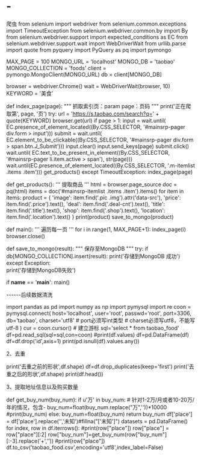 # -
爬虫
from selenium import webdriver
from selenium.common.exceptions import TimeoutException
from selenium.webdriver.common.by import By
from selenium.webdriver.support import expected_conditions as EC
from selenium.webdriver.support.wait import WebDriverWait
from urllib.parse import quote
from pyquery import PyQuery as pq
import pymongo

MAX_PAGE = 100
MONGO_URL = 'localhost'
MONGO_DB = 'taobao'
MONGO_COLLECTION = 'foods'
client = pymongo.MongoClient(MONGO_URL)
db = client[MONGO_DB]

browser = webdriver.Chrome()
wait = WebDriverWait(browser, 10)
KEYWORD = '美食'

def index_page(page):
"""
抓取索引页：param page：页码
"""
print('正在爬取第', page, '页')
try:
url = 'https://s.taobao.com/search?q=' + quote(KEYWORD)
browser.get(url)
if page > 1:
input = wait.until(
EC.presence_of_element_located((By.CSS_SELECTOR, '#mainsrp-pager div.form > input')))
submit = wait.until(
EC.element_to_be_clickable((By.CSS_SELECTOR, '#mainsrp-pager div.form > span.btn.J_Submit')))
input.clear()
input.send_keys(page)
submit.click()
wait.until(
EC.text_to_be_present_in_element((By.CSS_SELECTOR, '#mainsrp-pager li.item.active > span'), str(page)))
wait.until(EC.presence_of_element_located((By.CSS_SELECTOR, '.m-itemlist .items .item')))
get_products()
except TimeoutException:
index_page(page)

def get_products():
'''
提取商品
'''
html = browser.page_source
doc = pq(html)
items = doc('#mainsrp-itemlist .items .item').items()
for item in items:
product = {
'image': item.find('.pic .img').attr('data-src'),
'price': item.find('.price').text(),
'deal': item.find('.deal-cnt').text(),
'title': item.find('.title').text(),
'shop': item.find('.shop').text(),
'location': item.find('.location').text()
}
print(product)
save_to_mongo(product)

def main():
'''
遍历每一页
'''
for i in range(1, MAX_PAGE+1):
index_page(i)
browser.close()

def save_to_mongo(result):
"""
保存至MongoDB
"""
try:
if db[MONGO_COLLECTION].insert(result):
print('存储到MongoDB 成功')
except Exception:  
print('存储到MongoDB失败')

if __name__ == '__main__':
main()


------后续数据清洗

import pandas as pd
import numpy as np
import pymysql
import re
coon = pymysql.connect(
    host='localhost', user='root', passwd='root',
    port=3306, db='taobao', charset='utf8'
    # port必须写int类型
    # charset必须写utf8，不能写utf-8
)
cur = coon.cursor()  # 建立游标
sql='select * from taobao_food'
df=pd.read_sql(sql=sql,con=coon)
#print(df.values)
df=pd.DataFrame(df)
df=df.drop('id',axis=1)
print(pd.isnull(df).values.any())

2、去重

print('去重之前的形状',df.shape)
df=df.drop_duplicates(keep='first')
print('去重之后的形状',df.shape)
print(df.head())


3、提取地址信息以及购买数量

def get_buy_num(buy_num):
    if u'万' in buy_num:  # 针对1-2万/月或者10-20万/年的情况，包含-
        buy_num=float(buy_num.replace("万",''))*10000
        #print(buy_num)
    else:
        buy_num=float(buy_num)
    return buy_num
df['place'] = df['place'].replace('','未知')#fillna("['未知']")
datasets = pd.DataFrame()
for index, row in df.iterrows():
    #print(row["place"])
    row["place"] = row["place"][:2]
    row["buy_num"]=get_buy_num(row["buy_num"][:-3].replace('+',''))
    #print(row["place"])
df.to_csv('taobao_food.csv',encoding='utf8',index_label=False)
